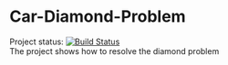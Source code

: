 # Car-Diamond-Problem
Project status:
[![Build Status](https://travis-ci.org/LuckyCode7/Car-Diamond-Problem.svg?branch=master)](https://travis-ci.org/LuckyCode7/Car-Diamond-Problem)
<br>The project shows how to resolve the diamond problem
